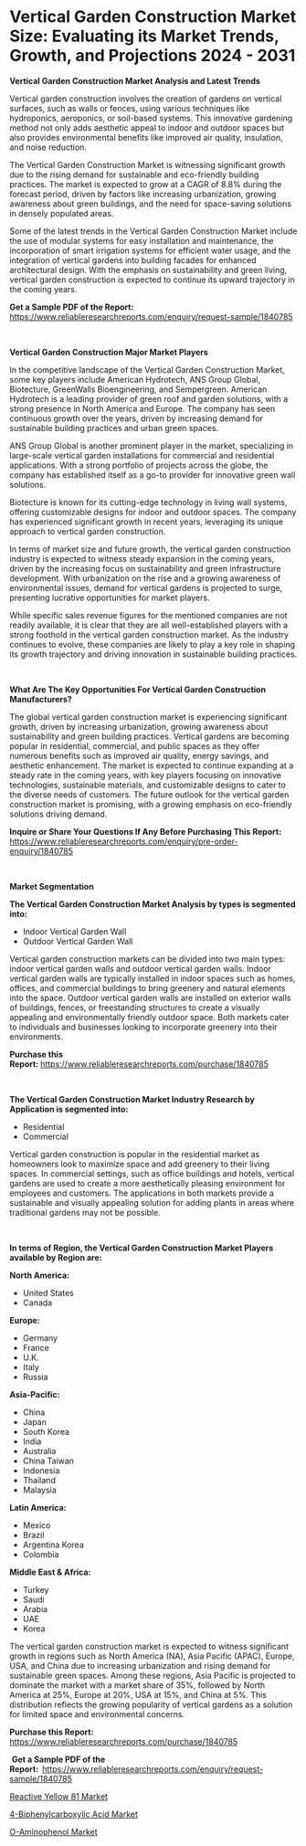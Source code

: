 <p><h1>Vertical Garden Construction Market Size: Evaluating its Market Trends, Growth, and Projections 2024 - 2031</h1></p><p><strong>Vertical Garden Construction Market Analysis and Latest Trends</strong></p>
<p><p>Vertical garden construction involves the creation of gardens on vertical surfaces, such as walls or fences, using various techniques like hydroponics, aeroponics, or soil-based systems. This innovative gardening method not only adds aesthetic appeal to indoor and outdoor spaces but also provides environmental benefits like improved air quality, insulation, and noise reduction.</p><p>The Vertical Garden Construction Market is witnessing significant growth due to the rising demand for sustainable and eco-friendly building practices. The market is expected to grow at a CAGR of 8.8% during the forecast period, driven by factors like increasing urbanization, growing awareness about green buildings, and the need for space-saving solutions in densely populated areas.</p><p>Some of the latest trends in the Vertical Garden Construction Market include the use of modular systems for easy installation and maintenance, the incorporation of smart irrigation systems for efficient water usage, and the integration of vertical gardens into building facades for enhanced architectural design. With the emphasis on sustainability and green living, vertical garden construction is expected to continue its upward trajectory in the coming years.</p></p>
<p><strong>Get a Sample PDF of the Report:&nbsp;</strong> <a href="https://www.reliableresearchreports.com/enquiry/request-sample/1840785">https://www.reliableresearchreports.com/enquiry/request-sample/1840785</a></p>
<p>&nbsp;</p>
<p><strong>Vertical Garden Construction Major Market Players</strong></p>
<p><p>In the competitive landscape of the Vertical Garden Construction Market, some key players include American Hydrotech, ANS Group Global, Biotecture, GreenWalls Bioengineering, and Sempergreen. American Hydrotech is a leading provider of green roof and garden solutions, with a strong presence in North America and Europe. The company has seen continuous growth over the years, driven by increasing demand for sustainable building practices and urban green spaces.</p><p>ANS Group Global is another prominent player in the market, specializing in large-scale vertical garden installations for commercial and residential applications. With a strong portfolio of projects across the globe, the company has established itself as a go-to provider for innovative green wall solutions.</p><p>Biotecture is known for its cutting-edge technology in living wall systems, offering customizable designs for indoor and outdoor spaces. The company has experienced significant growth in recent years, leveraging its unique approach to vertical garden construction.</p><p>In terms of market size and future growth, the vertical garden construction industry is expected to witness steady expansion in the coming years, driven by the increasing focus on sustainability and green infrastructure development. With urbanization on the rise and a growing awareness of environmental issues, demand for vertical gardens is projected to surge, presenting lucrative opportunities for market players.</p><p>While specific sales revenue figures for the mentioned companies are not readily available, it is clear that they are all well-established players with a strong foothold in the vertical garden construction market. As the industry continues to evolve, these companies are likely to play a key role in shaping its growth trajectory and driving innovation in sustainable building practices.</p></p>
<p>&nbsp;</p>
<p><strong>What Are The Key Opportunities For Vertical Garden Construction Manufacturers?</strong></p>
<p><p>The global vertical garden construction market is experiencing significant growth, driven by increasing urbanization, growing awareness about sustainability and green building practices. Vertical gardens are becoming popular in residential, commercial, and public spaces as they offer numerous benefits such as improved air quality, energy savings, and aesthetic enhancement. The market is expected to continue expanding at a steady rate in the coming years, with key players focusing on innovative technologies, sustainable materials, and customizable designs to cater to the diverse needs of customers. The future outlook for the vertical garden construction market is promising, with a growing emphasis on eco-friendly solutions driving demand.</p></p>
<p><strong>Inquire or Share Your Questions If Any Before Purchasing This Report:</strong> <a href="https://www.reliableresearchreports.com/enquiry/pre-order-enquiry/1840785">https://www.reliableresearchreports.com/enquiry/pre-order-enquiry/1840785</a></p>
<p>&nbsp;</p>
<p><strong>Market Segmentation</strong></p>
<p><strong>The Vertical Garden Construction Market Analysis by types is segmented into:</strong></p>
<p><ul><li>Indoor Vertical Garden Wall</li><li>Outdoor Vertical Garden Wall</li></ul></p>
<p><p>Vertical garden construction markets can be divided into two main types: indoor vertical garden walls and outdoor vertical garden walls. Indoor vertical garden walls are typically installed in indoor spaces such as homes, offices, and commercial buildings to bring greenery and natural elements into the space. Outdoor vertical garden walls are installed on exterior walls of buildings, fences, or freestanding structures to create a visually appealing and environmentally friendly outdoor space. Both markets cater to individuals and businesses looking to incorporate greenery into their environments.</p></p>
<p><strong>Purchase this Report:&nbsp;</strong><a href="https://www.reliableresearchreports.com/purchase/1840785">https://www.reliableresearchreports.com/purchase/1840785</a></p>
<p>&nbsp;</p>
<p><strong>The Vertical Garden Construction Market Industry Research by Application is segmented into:</strong></p>
<p><ul><li>Residential</li><li>Commercial</li></ul></p>
<p><p>Vertical garden construction is popular in the residential market as homeowners look to maximize space and add greenery to their living spaces. In commercial settings, such as office buildings and hotels, vertical gardens are used to create a more aesthetically pleasing environment for employees and customers. The applications in both markets provide a sustainable and visually appealing solution for adding plants in areas where traditional gardens may not be possible.</p></p>
<p>&nbsp;</p>
<p><strong>In terms of Region, the Vertical Garden Construction Market Players available by Region are:</strong></p>
<p>
    <p> <strong> North America: </strong>
        <ul>
            <li>United States</li>
            <li>Canada</li>
        </ul>
        </p> 
    <p> <strong> Europe: </strong>
        <ul>
            <li>Germany</li>
            <li>France</li>
            <li>U.K.</li>
            <li>Italy</li>
            <li>Russia</li>
        </ul>
        </p> 
    <p> <strong> Asia-Pacific: </strong>
        <ul>
            <li>China</li>
            <li>Japan</li>
            <li>South Korea</li>
            <li>India</li>
            <li>Australia</li>
            <li>China Taiwan</li>
            <li>Indonesia</li>
            <li>Thailand</li>
            <li>Malaysia</li>
        </ul>
        </p> 
    <p> <strong> Latin America: </strong>
        <ul>
            <li>Mexico</li>
            <li>Brazil</li>
            <li>Argentina Korea</li>
            <li>Colombia</li>
        </ul>
        </p> 
    <p> <strong> Middle East & Africa: </strong>
        <ul>
            <li>Turkey</li>
            <li>Saudi</li>
            <li>Arabia</li>
            <li>UAE</li>
            <li>Korea</li>
        </ul>
    </p>
    </p>
<p><p>The vertical garden construction market is expected to witness significant growth in regions such as North America (NA), Asia Pacific (APAC), Europe, USA, and China due to increasing urbanization and rising demand for sustainable green spaces. Among these regions, Asia Pacific is projected to dominate the market with a market share of 35%, followed by North America at 25%, Europe at 20%, USA at 15%, and China at 5%. This distribution reflects the growing popularity of vertical gardens as a solution for limited space and environmental concerns.</p></p>
<p><strong>Purchase this Report: </strong><a href="https://www.reliableresearchreports.com/purchase/1840785">https://www.reliableresearchreports.com/purchase/1840785</a></p>
<p>&nbsp;<strong>Get a Sample PDF of the Report:&nbsp;&nbsp;</strong><a href="https://www.reliableresearchreports.com/enquiry/request-sample/1840785">https://www.reliableresearchreports.com/enquiry/request-sample/1840785</a></p>
<p><strong></strong></p>
<p><p><a href="https://view.publitas.com/reportprime-1/reactive-yellow-81-market-analysis-and-market-size-global-industry-overview-market-segmentation-and-forecast-2024-to-2031/">Reactive Yellow 81 Market</a></p><p><a href="https://view.publitas.com/reportprime-1/4-biphenylcarboxylic-acid-market-size-evaluating-its-market-trends-growth-and-projections-2024-2031/">4-Biphenylcarboxylic Acid Market</a></p><p><a href="https://view.publitas.com/reportprime-1/o-aminophenol-market-dynamics-2024-2031-also-about-its-market-trends-projections-and-opportunities/">O-Aminophenol Market</a></p></p>